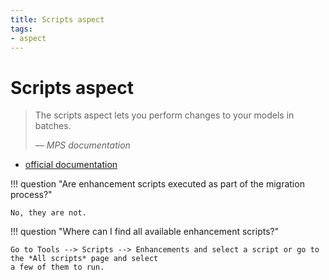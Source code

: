 ```yaml
---
title: Scripts aspect
tags:
- aspect
---
```


# Scripts aspect

> The scripts aspect lets you perform changes to your models in batches.
>
> — <cite>MPS documentation</cite>

- [official documentation](https://www.jetbrains.com/help/mps/scripts.html)

!!! question "Are enhancement scripts executed as part of the migration process?"

    No, they are not.

!!! question "Where can I find all available enhancement scripts?"

    Go to Tools --> Scripts --> Enhancements and select a script or go to the *All scripts* page and select
    a few of them to run.
